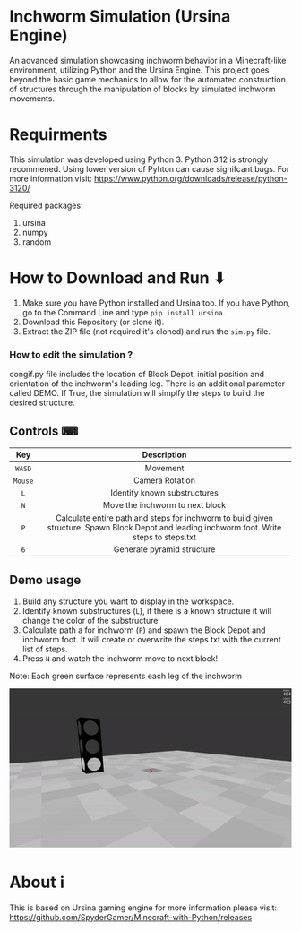 # Inchworm Simulation (Ursina Engine)
An advanced simulation showcasing inchworm behavior in a Minecraft-like environment, utilizing Python and the Ursina Engine. This project goes beyond the basic game mechanics to allow for the automated construction of structures through the manipulation of blocks by simulated inchworm movements.

# Requirments 
This simulation was developed using Python 3. Python 3.12 is strongly recommened. Using lower version of Pyhton can cause signifcant bugs.  For more information visit: https://www.python.org/downloads/release/python-3120/ 

Required packages: 
1. ursina 
2. numpy 
3. random 

# How to Download and Run ⬇
1. Make sure you have Python installed and Ursina too. If you have Python, go to the Command Line and type `pip install ursina`.
2. Download this Repository (or clone it).
3. Extract the ZIP file (not required it's cloned) and run the `sim.py` file.

### How to edit the simulation ?
congif.py file includes the location of Block Depot, initial position and orientation of the inchworm's leading leg. There is an additional parameter called DEMO. If True, the simulation will simplfy the steps to build the desired structure. 

## Controls ⌨
| Key | Description |
| :---: | :---: |
| `WASD` | Movement |
| `Mouse` | Camera Rotation |
| `L` | Identify known substructures |
| `N` | Move the inchworm to next block |
| `P` | Calculate entire path and steps for inchworm to build given structure. Spawn Block Depot and leading inchworm foot. Write steps to steps.txt |
| `6` | Generate pyramid structure |

## Demo usage 
1. Build any structure you want to display in the workspace. 
2. Identify known substructures (`L`), if there is a known structure it will change the color of the substructure
3. Calculate path a for inchworm (`P`) and spawn the Block Depot and inchworm foot. It will create or overwrite the steps.txt with the current list of steps.
4. Press `N` and watch the inchworm move to next block!


Note: Each green surface represents each leg of the inchworm

![Simulation Demo](Demosimulation-ezgif.com-video-to-gif-converter.gif)

# About ℹ
This is based on Ursina gaming engine for more information please visit: https://github.com/SpyderGamer/Minecraft-with-Python/releases